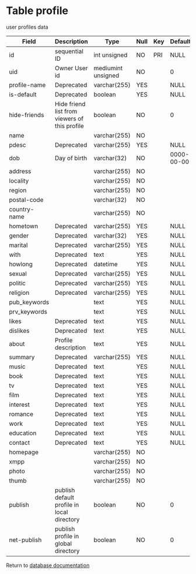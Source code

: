 Table profile
===========

user profiles data

| Field        | Description                                   | Type               | Null | Key | Default    | Extra          |
| ------------ | --------------------------------------------- | ------------------ | ---- | --- | ---------- | -------------- |
| id           | sequential ID                                 | int unsigned       | NO   | PRI | NULL       | auto_increment |
| uid          | Owner User id                                 | mediumint unsigned | NO   |     | 0          |                |
| profile-name | Deprecated                                    | varchar(255)       | YES  |     | NULL       |                |
| is-default   | Deprecated                                    | boolean            | YES  |     | NULL       |                |
| hide-friends | Hide friend list from viewers of this profile | boolean            | NO   |     | 0          |                |
| name         |                                               | varchar(255)       | NO   |     |            |                |
| pdesc        | Deprecated                                    | varchar(255)       | YES  |     | NULL       |                |
| dob          | Day of birth                                  | varchar(32)        | NO   |     | 0000-00-00 |                |
| address      |                                               | varchar(255)       | NO   |     |            |                |
| locality     |                                               | varchar(255)       | NO   |     |            |                |
| region       |                                               | varchar(255)       | NO   |     |            |                |
| postal-code  |                                               | varchar(32)        | NO   |     |            |                |
| country-name |                                               | varchar(255)       | NO   |     |            |                |
| hometown     | Deprecated                                    | varchar(255)       | YES  |     | NULL       |                |
| gender       | Deprecated                                    | varchar(32)        | YES  |     | NULL       |                |
| marital      | Deprecated                                    | varchar(255)       | YES  |     | NULL       |                |
| with         | Deprecated                                    | text               | YES  |     | NULL       |                |
| howlong      | Deprecated                                    | datetime           | YES  |     | NULL       |                |
| sexual       | Deprecated                                    | varchar(255)       | YES  |     | NULL       |                |
| politic      | Deprecated                                    | varchar(255)       | YES  |     | NULL       |                |
| religion     | Deprecated                                    | varchar(255)       | YES  |     | NULL       |                |
| pub_keywords |                                               | text               | YES  |     | NULL       |                |
| prv_keywords |                                               | text               | YES  |     | NULL       |                |
| likes        | Deprecated                                    | text               | YES  |     | NULL       |                |
| dislikes     | Deprecated                                    | text               | YES  |     | NULL       |                |
| about        | Profile description                           | text               | YES  |     | NULL       |                |
| summary      | Deprecated                                    | varchar(255)       | YES  |     | NULL       |                |
| music        | Deprecated                                    | text               | YES  |     | NULL       |                |
| book         | Deprecated                                    | text               | YES  |     | NULL       |                |
| tv           | Deprecated                                    | text               | YES  |     | NULL       |                |
| film         | Deprecated                                    | text               | YES  |     | NULL       |                |
| interest     | Deprecated                                    | text               | YES  |     | NULL       |                |
| romance      | Deprecated                                    | text               | YES  |     | NULL       |                |
| work         | Deprecated                                    | text               | YES  |     | NULL       |                |
| education    | Deprecated                                    | text               | YES  |     | NULL       |                |
| contact      | Deprecated                                    | text               | YES  |     | NULL       |                |
| homepage     |                                               | varchar(255)       | NO   |     |            |                |
| xmpp         |                                               | varchar(255)       | NO   |     |            |                |
| photo        |                                               | varchar(255)       | NO   |     |            |                |
| thumb        |                                               | varchar(255)       | NO   |     |            |                |
| publish      | publish default profile in local directory    | boolean            | NO   |     | 0          |                |
| net-publish  | publish profile in global directory           | boolean            | NO   |     | 0          |                |

Return to [database documentation](help/database)
